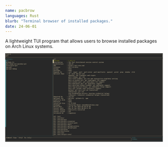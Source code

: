 ```yaml
---
name: pacbrow
languages: Rust
blurb: "Terminal browser of installed packages."
date: 24-06-01
---
```


A lightweight TUI program that allows users to browse installed packages on Arch Linux systems.

![screenshot](https://github.com/maxgmr/pacbrow/blob/main/pictures/search-git.png?raw=true)
